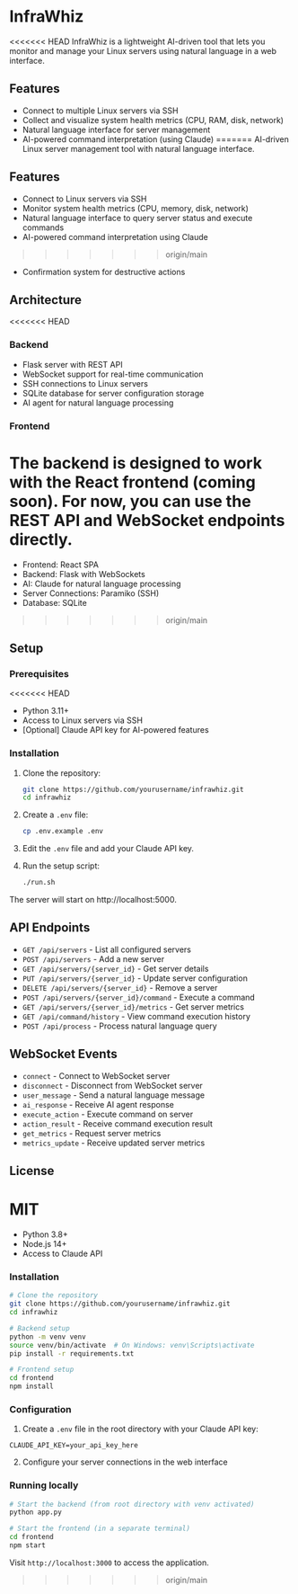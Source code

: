 # InfraWhiz

<<<<<<< HEAD
InfraWhiz is a lightweight AI-driven tool that lets you monitor and manage your Linux servers using natural language in a web interface.

## Features

- Connect to multiple Linux servers via SSH
- Collect and visualize system health metrics (CPU, RAM, disk, network)
- Natural language interface for server management
- AI-powered command interpretation (using Claude)
=======
AI-driven Linux server management tool with natural language interface.

## Features

- Connect to Linux servers via SSH
- Monitor system health metrics (CPU, memory, disk, network)
- Natural language interface to query server status and execute commands
- AI-powered command interpretation using Claude
>>>>>>> origin/main
- Confirmation system for destructive actions

## Architecture

<<<<<<< HEAD
### Backend

- Flask server with REST API
- WebSocket support for real-time communication
- SSH connections to Linux servers
- SQLite database for server configuration storage
- AI agent for natural language processing

### Frontend

The backend is designed to work with the React frontend (coming soon). For now, you can use the REST API and WebSocket endpoints directly.
=======
- Frontend: React SPA
- Backend: Flask with WebSockets
- AI: Claude for natural language processing
- Server Connections: Paramiko (SSH)
- Database: SQLite
>>>>>>> origin/main

## Setup

### Prerequisites

<<<<<<< HEAD
- Python 3.11+
- Access to Linux servers via SSH
- [Optional] Claude API key for AI-powered features

### Installation

1. Clone the repository:
   ```bash
   git clone https://github.com/yourusername/infrawhiz.git
   cd infrawhiz
   ```

2. Create a `.env` file:
   ```bash
   cp .env.example .env
   ```

3. Edit the `.env` file and add your Claude API key.

4. Run the setup script:
   ```bash
   ./run.sh
   ```

The server will start on http://localhost:5000.

## API Endpoints

- `GET /api/servers` - List all configured servers
- `POST /api/servers` - Add a new server
- `GET /api/servers/{server_id}` - Get server details
- `PUT /api/servers/{server_id}` - Update server configuration
- `DELETE /api/servers/{server_id}` - Remove a server
- `POST /api/servers/{server_id}/command` - Execute a command
- `GET /api/servers/{server_id}/metrics` - Get server metrics
- `GET /api/command/history` - View command execution history
- `POST /api/process` - Process natural language query

## WebSocket Events

- `connect` - Connect to WebSocket server
- `disconnect` - Disconnect from WebSocket server
- `user_message` - Send a natural language message
- `ai_response` - Receive AI agent response
- `execute_action` - Execute command on server
- `action_result` - Receive command execution result
- `get_metrics` - Request server metrics
- `metrics_update` - Receive updated server metrics

## License

MIT 
=======
- Python 3.8+
- Node.js 14+
- Access to Claude API

### Installation

```bash
# Clone the repository
git clone https://github.com/yourusername/infrawhiz.git
cd infrawhiz

# Backend setup
python -m venv venv
source venv/bin/activate  # On Windows: venv\Scripts\activate
pip install -r requirements.txt

# Frontend setup
cd frontend
npm install
```

### Configuration

1. Create a `.env` file in the root directory with your Claude API key:

```
CLAUDE_API_KEY=your_api_key_here
```

2. Configure your server connections in the web interface

### Running locally

```bash
# Start the backend (from root directory with venv activated)
python app.py

# Start the frontend (in a separate terminal)
cd frontend
npm start
```

Visit `http://localhost:3000` to access the application.
>>>>>>> origin/main
